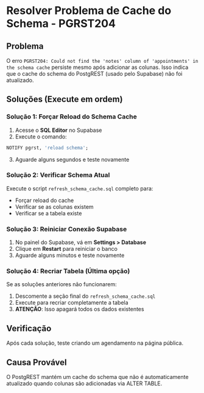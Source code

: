 # Resolver Problema de Cache do Schema - PGRST204

## Problema
O erro `PGRST204: Could not find the 'notes' column of 'appointments' in the schema cache` persiste mesmo após adicionar as colunas. Isso indica que o cache do schema do PostgREST (usado pelo Supabase) não foi atualizado.

## Soluções (Execute em ordem)

### Solução 1: Forçar Reload do Schema Cache
1. Acesse o **SQL Editor** no Supabase
2. Execute o comando:
```sql
NOTIFY pgrst, 'reload schema';
```
3. Aguarde alguns segundos e teste novamente

### Solução 2: Verificar Schema Atual
Execute o script `refresh_schema_cache.sql` completo para:
- Forçar reload do cache
- Verificar se as colunas existem
- Verificar se a tabela existe

### Solução 3: Reiniciar Conexão Supabase
1. No painel do Supabase, vá em **Settings > Database**
2. Clique em **Restart** para reiniciar o banco
3. Aguarde alguns minutos e teste novamente

### Solução 4: Recriar Tabela (Última opção)
Se as soluções anteriores não funcionarem:
1. Descomente a seção final do `refresh_schema_cache.sql`
2. Execute para recriar completamente a tabela
3. **ATENÇÃO**: Isso apagará todos os dados existentes

## Verificação
Após cada solução, teste criando um agendamento na página pública.

## Causa Provável
O PostgREST mantém um cache do schema que não é automaticamente atualizado quando colunas são adicionadas via ALTER TABLE.